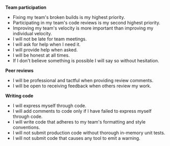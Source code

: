 **Team participation**
* Fixing my team's broken builds is my highest priority.
* Participating in my team's code reviews is my second highest priority.
* Improving my team's velocity is more important than improving my individual velocity.
* I will not be late for team meetings.
* I will ask for help when I need it.
* I will provide help when asked.
* I will be honest at all times.
* If I don't believe something is possible I will say so without hesitation.

**Peer reviews**
* I will be professional and tactful when providing review comments.
* I will be open to receiving feedback when others review my work.

**Writing code**
* I will express myself through code.
* I will add comments to code only if I have failed to express myself through code.
* I will write code that adheres to my team's formatting and style conventions.
* I will not submit production code without thorough in-memory unit tests.
* I will not submit code that causes any tool to emit a warning.